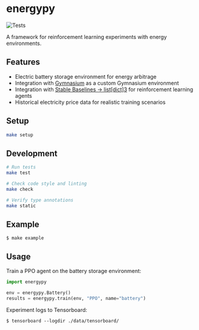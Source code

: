 # energypy

![Tests](https://github.com/ADGEfficiency/energy-py/actions/workflows/test.yml/badge.svg?branch=main)

A framework for reinforcement learning experiments with energy environments.

## Features

- Electric battery storage environment for energy arbitrage
- Integration with [Gymnasium](https://gymnasium.farama.org/) as a custom Gymnasium environment
- Integration with [Stable Baselines  -> list[dict]3](https://stable-baselines3.readthedocs.io/) for reinforcement learning agents
- Historical electricity price data for realistic training scenarios

## Setup

```bash
make setup
```

## Development

```bash
# Run tests
make test

# Check code style and linting
make check

# Verify type annotations
make static
```

## Example

```shell-session
$ make example
```

## Usage

Train a PPO agent on the battery storage environment:

```python
import energypy

env = energypy.Battery()
results = energypy.train(env, "PPO", name="battery")
```

Experiment logs to Tensorboard:

```shell-session
$ tensorboard --logdir ./data/tensorboard/
```
